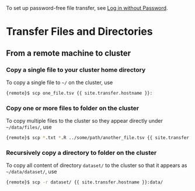 <div class="alert alert-info" role="alert">
To set up password-free file transfer, see <a href="{{ '/howto/log-in-without-pwd.html' | relative_url }}">Log in without Password</a>.
</div>


# Transfer Files and Directories

## From a remote machine to cluster

### Copy a single file to your cluster home directory

To copy a single file to `~/` on the cluster, use
```sh
{remote}$ scp one_file.tsv {{ site.transfer.hostname }}:
```

### Copy one or more files to folder on the cluster

To copy multiple files to the cluster so they appear directly under `~/data/files/`, use
```sh
{remote}$ scp *.txt *.R ../some/path/another_file.tsv {{ site.transfer.hostname }}:data/files/
```

### Recursively copy a directory to folder on the cluster

To copy all content of directory `dataset/` to the cluster so that it appears as `~/data/dataset/`, use
```sh
{remote}$ scp -r dataset/ {{ site.transfer.hostname }}:data/
```
